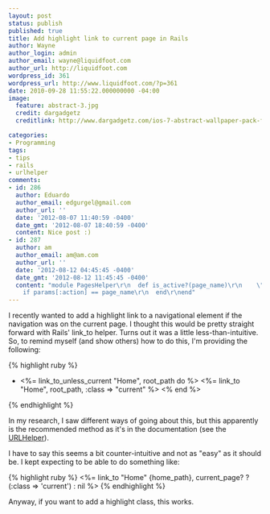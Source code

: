 ```yaml
---
layout: post
status: publish
published: true
title: Add highlight link to current page in Rails
author: Wayne
author_login: admin
author_email: wayne@liquidfoot.com
author_url: http://liquidfoot.com
wordpress_id: 361
wordpress_url: http://www.liquidfoot.com/?p=361
date: 2010-09-28 11:55:22.000000000 -04:00
image:
  feature: abstract-3.jpg
  credit: dargadgetz
  creditlink: http://www.dargadgetz.com/ios-7-abstract-wallpaper-pack-for-iphone-5-and-ipod-touch-retina/

categories:
- Programming
tags:
- tips
- rails
- urlhelper
comments:
- id: 286
  author: Eduardo
  author_email: edgurgel@gmail.com
  author_url: ''
  date: '2012-08-07 11:40:59 -0400'
  date_gmt: '2012-08-07 18:40:59 -0400'
  content: Nice post :)
- id: 287
  author: am
  author_email: am@am.com
  author_url: ''
  date: '2012-08-12 04:45:45 -0400'
  date_gmt: '2012-08-12 11:45:45 -0400'
  content: "module PagesHelper\r\n  def is_active?(page_name)\r\n    \"selected\"
    if params[:action] == page_name\r\n  end\r\nend"
---
```

I recently wanted to add a highlight link to a navigational element if the navigation was on the current page. I thought this would be pretty straight forward with Rails' link_to helper. Turns out it was a little less-than-intuitive. So, to remind myself (and show others) how to do this, I'm providing the following:

{% highlight ruby %}
<ul>
    <li>
        <%= link_to_unless_current "Home", root_path do %>
          <%= link_to "Home", root_path, :class => "current" %>
        <% end %>
    </li>
</ul>
{% endhighlight %}

In my research, I saw different ways of going about this, but this apparently is the recommended method as it's in the documentation (see the <a href="http://api.rubyonrails.org/classes/ActionView/Helpers/UrlHelper.html#method-i-link_to_unless_current">URLHelper</a>).

I have to say this seems a bit counter-intuitive and not as "easy" as it should be. I kept expecting to be able to do something like:

{% highlight ruby %}
<%= link_to "Home" {home_path}, current_page? ? (:class => 'current') : nil %>
{% endhighlight %}

Anyway, if you want to add a highlight class, this works.

